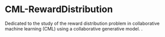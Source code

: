 # CML-RewardDistribution
Dedicated to the study of the reward distribution problem in collaborative machine learning (CML) using a collaborative generative model. .
